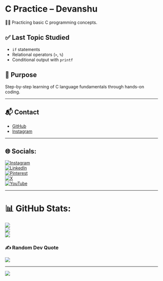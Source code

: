 # C Practice – Devanshu

🧑‍💻 Practicing basic C programming concepts.

## ✅ Last Topic Studied
- `if` statements
- Relational operators (`>`, `%`)
- Conditional output with `printf`

## 🧠 Purpose
Step-by-step learning of C language fundamentals through hands-on coding.

---

## 📬 Contact
- [GitHub](https://github.com/Devanshu-uu)  
- [Instagram](https://www.instagram.com/devanshu.uu?igsh=MW1ocGt6aG5xc3c1ZA==)

---

## 🌐 Socials:
[![Instagram](https://img.shields.io/badge/Instagram-%23E4405F.svg?logo=Instagram&logoColor=white)](https://instagram.com/devanshu.uu)  
[![LinkedIn](https://img.shields.io/badge/LinkedIn-%230077B5.svg?logo=linkedin&logoColor=white)](https://linkedin.com/in/devanshumaurya)  
[![Pinterest](https://img.shields.io/badge/Pinterest-%23E60023.svg?logo=Pinterest&logoColor=white)](https://pinterest.com/devanshu_uu)  
[![X](https://img.shields.io/badge/X-black.svg?logo=X&logoColor=white)](https://x.com/Devanshu_uu)  
[![YouTube](https://img.shields.io/badge/YouTube-%23FF0000.svg?logo=YouTube&logoColor=white)](https://youtube.com/@VispotGamer) 

---

# 📊 GitHub Stats:
![](https://github-readme-stats.vercel.app/api?username=Devanshu-uu&theme=chartreuse-dark&hide_border=false&include_all_commits=true&count_private=true)<br/>
![](https://nirzak-streak-stats.vercel.app/?user=Devanshu-uu&theme=chartreuse-dark&hide_border=false)<br/>
![](https://github-readme-stats.vercel.app/api/top-langs/?username=Devanshu-uu&theme=chartreuse-dark&hide_border=false&include_all_commits=true&count_private=true&layout=compact)

### ✍️ Random Dev Quote
![](https://quotes-github-readme.vercel.app/api?type=horizontal&theme=radical)

---
[![](https://visitcount.itsvg.in/api?id=Devanshu-uu&icon=4&color=3)](https://visitcount.itsvg.in)

<!-- Proudly created with GPRM ( https://gprm.itsvg.in ) -->
